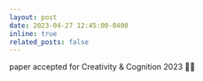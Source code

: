 ```yaml
---
layout: post
date: 2023-04-27 12:45:00-0400
inline: true
related_posts: false
---
```


paper accepted for Creativity & Cognition 2023 👍🏻 

